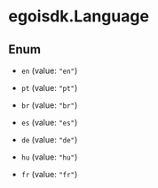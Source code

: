 # egoisdk.Language

## Enum


* `en` (value: `"en"`)

* `pt` (value: `"pt"`)

* `br` (value: `"br"`)

* `es` (value: `"es"`)

* `de` (value: `"de"`)

* `hu` (value: `"hu"`)

* `fr` (value: `"fr"`)


